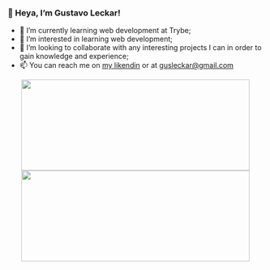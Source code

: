 
### 👋 Heya, I’m Gustavo Leckar!

- 🌱 I’m currently learning web development at Trybe;
- 👀 I’m interested in learning web development;
- 🤝 I’m looking to collaborate with any interesting projects I can in order to gain knowledge and experience;
- 📫 You can reach me on [my likendin](https://linkedin.com/in/gustavoleckar/) or at gusleckar@gmail.com
<div align="center">
  <a href="https://github.com/Leckar">
  <img height="180em" width="450em" src="https://github-readme-stats.vercel.app/api?username=Leckar&show_icons=true&theme=highcontrast&include_all_commits=true&count_private=true"/>
  <img height="180em" width="450em" src="https://github-readme-stats.vercel.app/api/top-langs/?username=Leckar&layout=compact&theme=highcontrast"/>
</div>
 
